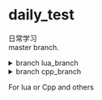 # daily_test 
日常学习  
master branch.
<details>
<summary>branch lua_branch</summary>
https://github.com/shaofeichang/daily_test/tree/cpp_branch
</details>
<details>
<summary>branch cpp_branch</summary>
https://github.com/shaofeichang/daily_test/tree/lua_branch
</details>

For lua or Cpp and others
